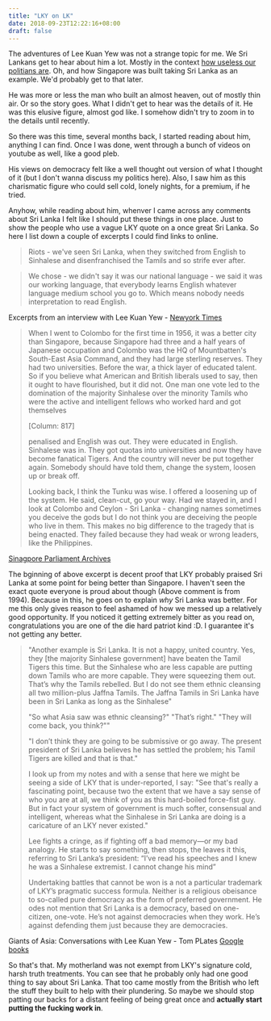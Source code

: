 ```yaml
---
title: "LKY on LK"
date: 2018-09-23T12:22:16+08:00
draft: false
---
```


The adventures of Lee Kuan Yew was not a strange topic for me. We Sri Lankans
get to hear about him a lot. Mostly in the context [how useless our politians
are](http://www.sthomascollege.com/Excerpt.htm). Oh, and how Singapore was
built taking Sri Lanka as an example. We'd probably get to that later.

He was more or less the man who built an almost heaven, out of mostly thin air.
Or so the story goes.  What I didn't get to hear was the details of it.  He was
this elusive figure, almost god like.  I somehow didn't try to zoom in to the
details until recently.

So there was this time, several months back, I started reading about him,
anything I can find.  Once I was done, went through a bunch of videos on
youtube as well, like a good pleb.

His views on democracy felt like a well thought out version of what I
thought of it (but I don't wanna discuss my politics here). Also, I saw him
as this charismatic figure who could sell cold, lonely nights, for a premium, 
if he tried.

Anyhow, while reading about him, whenver I came across any comments about Sri
Lanka I felt like I should put these things in one place. Just to show the
people who use a vague LKY quote on a once great Sri Lanka. So here I list down
a couple of excerpts I could find links to online.

> Riots - we've seen Sri Lanka, when they switched from English to Sinhalese and
> disenfranchised the Tamils and so strife ever after.

> We chose - we didn't say it was our national language - we said it was our
> working language, that everybody learns English whatever language medium school
> you go to. Which means nobody needs interpretation to read English.

Excerpts from an interview with Lee Kuan Yew - [Newyork Times](http://www.nytimes.com/2007/08/29/world/asia/29iht-lee-excerpts.html)

> When I went to Colombo for the first time in 1956, it was a better city than
> Singapore, because Singapore had three and a half years of Japanese occupation
> and Colombo was the HQ of Mountbatten's South-East Asia Command, and they had
> large sterling reserves. They had two universities. Before the war, a thick
> layer of educated talent. So if you believe what American and British liberals
> used to say, then it ought to have flourished, but it did not. One man one vote
> led to the domination of the majority Sinhalese over the minority Tamils who
> were the active and intelligent fellows who worked hard and got themselves
> 
> [Column: 817]
> 
> penalised and English was out. They were educated in English. Sinhalese was in.
> They got quotas into universities and now they have become fanatical Tigers.
> And the country will never be put together again. Somebody should have told
> them, change the system, loosen up or break off.
> 
> Looking back, I think the Tunku was wise. I offered a loosening up of the
> system. He said, clean-cut, go your way. Had we stayed in, and I look at
> Colombo and Ceylon - Sri Lanka - changing names sometimes you deceive the
> gods but I do not think you are deceiving the people who live in them. This
> makes no big difference to the tragedy that is being enacted. They failed
> because they had weak or wrong leaders, like the Philippines. 

[Sinagpore Parliament Archives](http://sprs.parl.gov.sg/search/email/link/?id=012_19941101_S0002_T0003&fullContentFlag=true)

The bginning of above excerpt is decent proof that LKY probably praised  Sri
Lanka at some point for being better than Singapore. I haven't seen the exact
quote everyone is proud about though (Above comment is from 1994). Because in
this, he goes on to explain *why* Sri Lanka was better. For me this only gives
reason to feel ashamed of how we messed up a relatively good opportunity. If
you noticed it getting extremely bitter as you read on, congratulations you are
one of the die hard patriot kind :D. I guarantee it's not getting any better.

> "Another example is Sri Lanka. It is not a happy, united country. Yes, they
> [the majority Sinhalese government] have beaten the Tamil Tigers this time. But
> the Sinhalese who are less capable are putting down Tamils who are more
> capable. They were squeezing them out. That’s why the Tamils rebelled. But I do
> not see them ethnic cleansing all two million-plus Jaffna Tamils. The Jaffna
> Tamils in Sri Lanka have been in Sri Lanka as long as the Sinhalese"
> 
> "So what Asia saw was ethnic cleansing?" "That’s right." "They will come back,
> you think?""
> 
> "I don’t think they are going to be submissive or go away. The present
> president of Sri Lanka believes he has settled the problem; his Tamil Tigers
> are killed and that is that."
> 
> I look up from my notes and with a sense that here we might be seeing a side of
> LKY that is under-reported, I say: "See that's really a fascinating point,
> because two the extent that we have a say sense of who you are at all, we think
> of you as this hard-boiled force-fist guy.  But in fact your system of
> government is much softer, consensual and intelligent, whereas what the
> Sinhalese in Sri Lanka are doing is a caricature of an LKY never existed."
> 
> Lee fights a cringe, as if fighting off a bad memory—or my bad analogy.  He
> starts to say something, then stops, the leaves it this, referring to Sri
> Lanka’s president: “I’ve read his speeches and I knew he was a Sinhalese
> extremist. I cannot change his mind”
> 
> Undertaking battles that cannot be won is a not a particular trademark of LKY’s
> pragmatic success formula. Neither is a religious obeisance to so-called pure
> democracy as the form of preferred government. He odes not mention that Sri
> Lanka is a democracy, based on one-citizen, one-vote.  He’s not against
> democracies when they work. He’s against defending them just because they are
> democracies.  

Giants of Asia: Conversations with Lee Kuan Yew - Tom PLates [Google books](https://books.google.com.sg/books?id=FgiJAAAAQBAJ&pg=PA63&lpg=PA63#v=onepage&q&f=false)

So that's that. My motherland was not exempt from LKY's signature cold, harsh
truth treatments.  You can see that he probably only had one good thing to say
about Sri Lanka.  That too came mostly from the British who left the stuff they
built to help with their plundering.  So maybe we should stop patting our backs
for a distant feeling of being great once and **actually start putting the fucking work in**.

